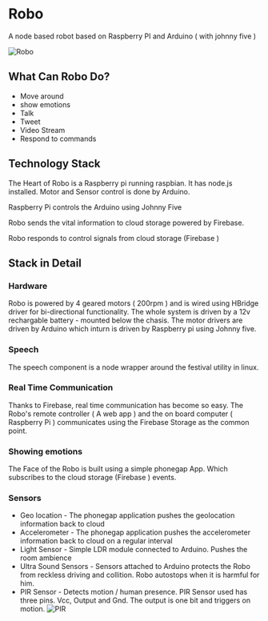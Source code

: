 Robo 
====

A node based robot based on Raspberry PI and Arduino ( with johnny five )


![Robo](https://raw.github.com/sreekarun/robo/screenshots/images/robo.png "Robo")


## What Can Robo Do? ##

* Move around
* show emotions 
* Talk 
* Tweet 
* Video Stream
* Respond to commands

## Technology Stack ##

The Heart of Robo is a Raspberry pi running raspbian. It has node.js installed. Motor and Sensor control is done by Arduino.

Raspberry Pi controls the Arduino using Johnny Five 

Robo sends the vital information to cloud storage powered by Firebase.

Robo responds to control signals from cloud storage (Firebase )



## Stack in Detail ##

### Hardware ###

Robo is powered by 4 geared motors ( 200rpm ) and is wired using HBridge driver for bi-directional functionality.
The whole system is driven by a 12v rechargable battery - mounted below the chasis.
The motor drivers are driven by Arduino which inturn is driven by Raspberry pi using Johnny five.

### Speech ###

The speech component is a node wrapper around the festival utility in linux. 

### Real Time Communication ###

Thanks to Firebase, real time communication has become so easy. The Robo's remote controller ( A web app ) and the on board computer ( Raspberry Pi ) communicates using the Firebase Storage as the common point.

### Showing emotions ###

The Face of the Robo is built using a simple phonegap App. Which subscribes to the cloud storage (Firebase ) events.

### Sensors ###

* Geo location - The phonegap application pushes the geolocation information back to cloud
* Accelerometer - The phonegap application pushes the accelerometer information back to cloud on a regular interval
* Light Sensor - Simple LDR module connected to Arduino. Pushes the room ambience
* Ultra Sound Sensors - Sensors attached to Arduino protects the Robo from reckless driving and collition. Robo autostops when it is harmful for him.
* PIR Sensor - Detects motion / human presence.
    PIR Sensor used has three pins. Vcc, Output and Gnd. The output is one bit and triggers on motion. 
    ![PIR](https://raw.github.com/sreekarun/robo/screenshots/images/pir.png "PIR")



